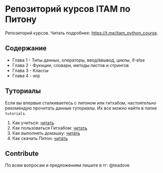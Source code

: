 # Репозиторий курсов ITAM по Питону
Репозиторий курсов. Читать подробнее: https://t.me/itam_python_course.

## Содержание

- Глава 1 - Типы данных, операторы, ввод/ввывод, циклы, if-else
- Глава 2 - Фукнции, словари, методы листов и стрингов
- Глава 3 - Классы
- Глава 4 - wip

## Туториалы
Если вы впервые сталкиваетесь с питоном или гитхабом, настоятельно рекомендую прочитать данные туториалы. Их все можно найти в папке `tutorials`.
1. Как учиться: [читать](https://github.com/itatmisis/python-course/blob/master/tutorials/1_course.md)
2. Как пользоваться Гитхабом: [читать](https://github.com/itatmisis/python-course/blob/master/tutorials/2_github.md)
3. Как выполнять домашку: [читать](https://github.com/itatmisis/python-course/blob/master/tutorials/3_homework.md)
4. Как скачать Питон: [читать](https://github.com/itatmisis/python-course/blob/master/tutorials/4_download_python.md)


## Contribute
По всем вопросам и предложениям пишите в тг: @teadove
